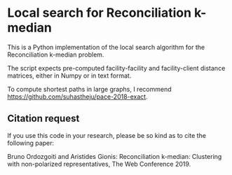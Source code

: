 # Local search for Reconciliation k-median

This is a Python implementation of the local search algorithm for the Reconciliation k-median problem.

The script expects pre-computed facility-facility and facility-client distance matrices, either in Numpy or in text format.

To compute shortest paths in large graphs, I recommend https://github.com/suhastheju/pace-2018-exact.

## Citation request
If you use this code in your research, please be so kind as to cite the following paper:

Bruno Ordozgoiti and Aristides Gionis: Reconciliation k-median: Clustering with non-polarized representatives, The Web Conference 2019.
